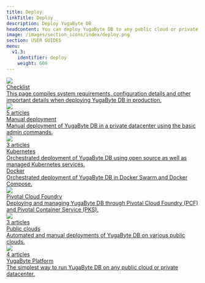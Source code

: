 ```yaml
---
title: Deploy
linkTitle: Deploy
description: Deploy YugaByte DB
headcontent: You can deploy YugaByte DB to any public cloud or private datacenter of your choice using either YugaByte DB OSS or the YugaByte Platform.
image: /images/section_icons/index/deploy.png
section: USER GUIDES
menu:
  v1.3:
    identifier: deploy
    weight: 600
---
```


<div class="row">
  <div class="col-12 col-md-6 col-lg-12 col-xl-6">
    <a class="section-link icon-offset" href="checklist/">
      <div class="head">
        <img class="icon" src="/images/section_icons/deploy/checklist.png" aria-hidden="true" />
        <div class="title">Checklist</div>
      </div>
      <div class="body">
          This page compiles system requirements, configuration details and other important details when deploying YugaByte DB in production.
      </div>
    </a>
  </div>
  <div class="col-12 col-md-6 col-lg-12 col-xl-6">
    <a class="section-link icon-offset" href="manual-deployment/">
      <div class="head">
        <img class="icon" src="/images/section_icons/deploy/manual-deployment.png" aria-hidden="true" />
        <div class="articles">5 articles</div>
        <div class="title">Manual deployment</div>
      </div>
      <div class="body">
          Manual deployment of YugaByte DB in a private datacenter using the basic admin commands.
      </div>
    </a>
  </div>
  <div class="col-12 col-md-6 col-lg-12 col-xl-6">
    <a class="section-link icon-offset" href="kubernetes/">
      <div class="head">
        <img class="icon" src="/images/section_icons/deploy/kubernetes.png" aria-hidden="true" />
        <div class="articles">3 articles</div>
        <div class="title">Kubernetes</div>
      </div>
      <div class="body">
        Orchestrated deployment of YugaByte DB using open source as well as managed Kubernetes services.
      </div>
    </a>
  </div>
  <div class="col-12 col-md-6 col-lg-12 col-xl-6">
    <a class="section-link icon-offset" href="docker/">
      <div class="head">
        <div class="icon">
          <i class="fab fa-docker"></i>
        </div>
        <div class="title">Docker</div>
      </div>
      <div class="body">
        Orchestrated deployment of YugaByte DB in Docker Swarm and Docker Compose.
      </div>
    </a>
  </div>
  <div class="col-12 col-md-6 col-lg-12 col-xl-6">
    <a class="section-link icon-offset" href="pivotal-cloud-foundry/">
      <div class="head">
        <img class="icon" src="/images/section_icons/deploy/pivotal-cloud-foundry.png" aria-hidden="true" />
        <div class="title">Pivotal Cloud Foundry</div>
      </div>
      <div class="body">
        Deploying and managing YugaByte DB through Pivotal Cloud Foundry (PCF) and Pivotal Container Service (PKS).
      </div>
    </a>
  </div>
  <div class="col-12 col-md-6 col-lg-12 col-xl-6">
    <a class="section-link icon-offset" href="public-clouds/">
      <div class="head">
        <img class="icon" src="/images/section_icons/deploy/public-clouds.png" aria-hidden="true" />
        <div class="articles">3 articles</div>
        <div class="title">Public clouds</div>
      </div>
      <div class="body">
        Automated and manual deployments of YugaByte DB on various public clouds.
      </div>
    </a>
  </div>
  <div class="col-12 col-md-6 col-lg-12 col-xl-6">
    <a class="section-link icon-offset" href="enterprise-edition/">
      <div class="head">
        <img class="icon" src="/images/section_icons/deploy/enterprise.png" aria-hidden="true" />
        <div class="articles">4 articles</div>
        <div class="title">YugaByte Platform</div>
      </div>
      <div class="body">
        The simplest way to run YugaByte DB on any public cloud or private datacenter.
      </div>
    </a>
  </div>
</div>
